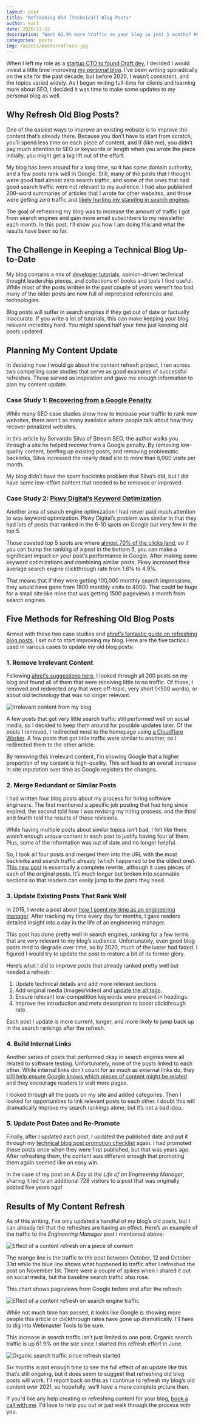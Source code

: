 ```yaml
---
layout: post
title: "Refreshing Old [Technical] Blog Posts"
author: karl
date: 2020-11-22
description: "Want 61.9% more traffic on your blog in just 5 months? Here's how refreshing some of my old blog posts led to a huge uptick in SEO."
categories: posts
img: /assets/posts/refresh.jpg
---
```


When I left my role as a [startup CTO to found Draft.dev](https://www.karllhughes.com/posts/cto-writer), I decided I would invest a little time improving [my personal blog](https://www.karllhughes.com/). I’ve been writing sporadically on the site for the past decade, but before 2020, I wasn’t consistent, and the topics varied widely. As I began writing full-time for clients and learning more about SEO, I decided it was time to make some updates to my personal blog as well.

## Why Refresh Old Blog Posts?
One of the easiest ways to improve an existing website is to improve the content that’s already there. Because you don’t have to start from scratch, you’ll spend less time on each piece of content, and if (like me), you didn’t pay much attention to SEO or keywords or length when you wrote the piece initially, you might get a big lift out of the effort.

My blog has been around for a long time, so it has some domain authority, and a few posts rank well in Google. Still, many of the posts that I thought were good had almost zero search traffic, and some of the ones that had good search traffic were not relevant to my audience. I had also published 200-word summaries of articles that I wrote for other websites, and those were getting zero traffic and [likely hurting my standing in search engines](https://www.searchenginejournal.com/what-is-thin-content-how-to-fix-it/270583/).

The goal of refreshing my blog was to increase the amount of traffic I got from search engines and gain more email subscribers to my newsletter each month. In this post, I’ll show you how I am doing this and what the results have been so far.

<!-- signup -->

## The Challenge in Keeping a Technical Blog Up-to-Date

My blog contains a mix of [developer tutorials](https://draft.dev/learn/posts/technical-tutorials), opinion-driven technical thought leadership pieces, and collections of books and tools I find useful. While most of the posts written in the past couple of years weren’t too bad, many of the older posts are now full of deprecated references and technologies.

Blog posts will suffer in search engines if they get out of date or factually inaccurate. If you write a lot of tutorials, this can make keeping your blog relevant incredibly hard. You might spend half your time just keeping old posts updated.

## Planning My Content Update
In deciding how I would go about the content refresh project, I ran across two compelling case studies that serve as good examples of successful refreshes. These served as inspiration and gave me enough information to plan my content update.

### Case Study 1: [Recovering from a Google Penalty](https://alphainvestors.com/case-study/reviving-a-penalized-site-to-6400-visits-per-month-case-study/)
While many SEO case studies show how to increase your traffic to rank new websites, there aren't as many available where people talk about how they recover penalized websites.

In this article by Servando Silva of Stream SEO, the author walks you through a site he helped recover from a Google penalty. By removing low-quality content, beefing up existing posts, and removing problematic backlinks, Silva increased the nearly dead site to more than 6,000 visits per month.

My blog didn’t have the spam backlinks problem that Silva’s did, but I did have some low-effort content that needed to be removed or improved.

### Case Study 2: [Pkwy Digital’s Keyword Optimization](https://www.pkwydigital.com/case-study-update-old-blog-posts/)
Another area of search engine optimization I had never paid much attention to was keyword optimization. Pkwy Digital’s problem was similar in that they had lots of posts that ranked in the 6-10 spots on Google but very few in the top 5.

Those coveted top 5 spots are where [almost 70% of the clicks land](https://www.amazeemetrics.com/en/blog/the-top-5-results-in-google-get-almost-70-of-all-clicks/), so if you can bump the ranking of a post in the bottom 5, you can make a significant impact on your post’s performance in Google. After making some keyword optimizations and combining similar posts, Pkwy increased their average search engine clickthrough rate from 1.8% to 4.9%.

That means that if they were getting 100,000 monthly search impressions, they would have gone from 1800 monthly visits to 4900. That could be huge for a small site like mine that was getting 1500 pageviews a month from search engines.

## Five Methods for Refreshing Old Blog Posts
Armed with these two case studies and [ahref’s fantastic guide on refreshing blog posts](https://ahrefs.com/blog/double-your-blog-traffic/), I set out to start improving my blog. Here are the five tactics I used in various cases to update my old blog posts:

### 1. Remove Irrelevant Content
Following [ahref’s suggestions here](https://ahrefs.com/blog/content-audit/), I looked through all 200 posts on my blog and found all of them that were receiving little to no traffic. Of those, I removed and redirected any that were off-topic, very short (<500 words), or about old technology that was no longer relevant.

![Irrelevant content from my blog](https://i.imgur.com/GDOqlds.png)

A few posts that got very little search traffic still performed well on social media, so I decided to keep them around for possible updates later. Of the posts I removed, I redirected most to the homepage using [a Cloudflare Worker](https://developers.cloudflare.com/workers/examples/redirect). A few posts that got little traffic were similar to another, so I redirected them to the other article.

By removing this irrelevant content, I’m showing Google that a higher proportion of my content is high-quality. This will lead to an overall increase in site reputation over time as Google registers the changes.

### 2. Merge Redundant or Similar Posts
I had written four blog posts about my process for hiring software engineers. The first mentioned a specific job posting that had long since expired, the second told how I was revising my hiring process, and the third and fourth told the results of these revisions.

While having multiple posts about similar topics isn’t bad, I felt like there wasn’t enough unique content in each post to justify having four of them. Plus, some of the information was out of date and no longer helpful.

So, I took all four posts and merged them into the URL with the most backlinks and search traffic already (which happened to be the oldest one). [This new post](https://www.karllhughes.com/posts/hiring-process) is essentially a complete rewrite, although it uses pieces of each of the original posts. It’s much longer but broken into scannable sections so that readers can easily jump to the parts they need.

### 3. Update Existing Posts That Rank Well
In 2015, I wrote a post about [how I spent my time as an engineering manager](https://www.karllhughes.com/posts/engineering-manager). After tracking my time every day for months, I gave readers detailed insight into a day in the life of an engineering manager.

This post has done pretty well in search engines, ranking for a few terms that are very relevant to my blog’s audience. Unfortunately, even good blog posts tend to degrade over time, so by 2020, much of the luster had faded. I figured I would try to update the post to restore a bit of its former glory.

Here’s what I did to improve posts that already ranked pretty well but needed a refresh:

1. Update technical details and add more relevant sections.
2. Add original media (images/video) and [update the alt tags](https://www.w3schools.com/tags/att_img_alt.asp).
3. Ensure relevant low-competition keywords were present in headings.
4. Improve the introduction and meta description to boost clickthrough rate.

Each post I update is more current, longer, and more likely to jump back up in the search rankings after the refresh.

### 4. Build Internal Links
Another series of posts that performed okay in search engines were all related to software testing. Unfortunately, none of the posts linked to each other. While internal links don’t count for as much as external links do, they [still help ensure Google knows which pieces of content might be related](https://moz.com/learn/seo/internal-link) and they encourage readers to visit more pages.

I looked through all the posts on my site and added categories. Then I looked for opportunities to link relevant posts to each other. I doubt this will dramatically improve my search rankings alone, but it’s not a bad idea.

### 5. Update Post Dates and Re-Promote
Finally, after I updated each post, I updated the published date and put it through my [technical blog post promotion checklist](https://draft.dev/learn/posts/promotion) again. I had promoted these posts once when they were first published, but that was years ago. After refreshing them, the content was different enough that promoting them again seemed like an easy win.

In the case of my post on _A Day in the Life of an Engineering Manager_, sharing it led to an additional 728 visitors to a post that was originally posted five years ago!

## Results of My Content Refresh
As of this writing, I’ve only updated a handful of my blog’s old posts, but I can already tell that the refreshes are having an effect. Here’s an example of the traffic to the _Engineering Manager_ post I mentioned above:

![Effect of a content refresh on a piece of content](https://i.imgur.com/OQm2k83.png)

The orange line is the traffic to the post between October, 12 and October 31st while the blue line shows what happened to traffic after I refreshed the post on November 1st. There were a couple of spikes when I shared it out on social media, but the baseline search traffic also rose.

This chart shows pageviews from Google before and after the refresh:

![Effect of a content refresh on search engine traffic](https://i.imgur.com/4R1H62z.png)

While not much time has passed, it looks like Google is showing more people this article or clickthrough rates have gone up dramatically. I’ll have to dig into Webmaster Tools to be sure.

This increase in search traffic isn’t just limited to one post. Organic search traffic is up 61.9% on the site since I started this refresh effort in June.

![Organic search traffic since refresh started](https://i.imgur.com/2K1kKpp.png)

Six months is not enough time to see the full effect of an update like this that’s still ongoing, but it does seem to suggest that refreshing old blog posts will work. I’ll report back on this as I continue to refresh my blog’s old content over 2021, so hopefully, we’ll have a more complete picture then.

If you'd like any help creating or refreshing content for your blog, [book a call with me](https://draft.dev/#call). I'd love to help you out or just walk through the process with you.
